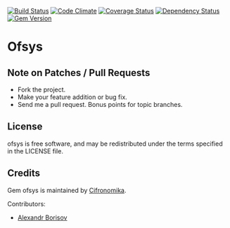 [![Build Status](https://travis-ci.org/aishek/ofsys.png)](https://travis-ci.org/aishek/ofsys)
[![Code Climate](https://codeclimate.com/github/aishek/ofsys.png)](https://codeclimate.com/github/aishek/ofsys)
[![Coverage Status](https://coveralls.io/repos/aishek/ofsys/badge.png)](https://coveralls.io/r/aishek/ofsys)
[![Dependency Status](https://gemnasium.com/aishek/ofsys.png)](https://gemnasium.com/aishek/ofsys)
[![Gem Version](https://badge.fury.io/rb/ofsys.png)](http://badge.fury.io/rb/ofsys)

Ofsys
====================

## Note on Patches / Pull Requests

* Fork the project.
* Make your feature addition or bug fix.
* Send me a pull request. Bonus points for topic branches.

## License

ofsys is free software, and may be redistributed under the terms specified in the LICENSE file.

## Credits

Gem ofsys is maintained by [Cifronomika](http://cifronomika.ru/).

Contributors:

* [Alexandr Borisov](https://github.com/aishek)
